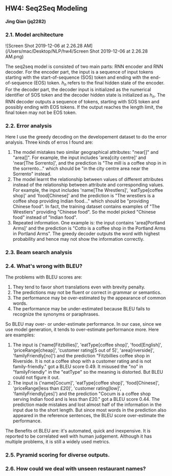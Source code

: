 ## HW4: Seq2Seq Modeling

#### Jing Qian (jq2282)

### 2.1. Model architecture

![Screen Shot 2019-12-06 at 2.26.28 AM](/Users/mac/Desktop/NLP/hw4/Screen Shot 2019-12-06 at 2.26.28 AM.png)

The seq2seq model is consisted of two main parts: RNN encoder and RNN decoder. For the encoder part, the input is a sequence of input tokens starting with the start-of-sequence (SOS) token and ending with the end-of-sequence (EOS) token. $h_n$ refers to the final hidden state of the encoder. For the decoder part, the decoder input is initialized as the numerical identifier of SOS token and the decoder hidden state is initialized as $h_n$. The RNN decoder outputs a sequence of tokens, starting with SOS token and possibly ending with EOS tokens. If the output reaches the length limit, the final token may not be EOS token.



### 2.2. Error analysis

Here I use the greedy decoding on the developement dataset to do the error analysis. Three kinds of erros I found are:

1. The model mistakes two similar geographical attributes: "near[]" and "area[]". For example, the input includes 'area[city centre]' and 'near[The Sorrento]', and the prediction is "The mill is a coffee shop in in the sorrento..." which should be "in the city centre area near the Sorrento" instead.
2. The model learnt the relationship between values of different attributes instead of the relationship between attribute and corresponding values. For example, the input includes 'name[The Wrestlers]', 'eatType[coffee shop]' and 'food[Chinese]' and the prediction is "The wrestlers is a coffee shop providing Indian food..." which should be "providing Chinese food". In fact, the training dataset contains examples of "The Wrestlers" providing "Chinese food". So the model picked "Chinese food" instead of "Indian food". 
3. Repeated information. One example is: the input contains 'area[Portland Arms]' and the prediction is "Cotto is a coffee shop in the Portland Arms in Portland Arms". The greedy decoder outputs the word with highest probability and hence may not show the information correctly.



### 2.3. Beam search analysis



### 2.4. What's wrong with BLEU?

The problems with BLEU scores are:

1. They tend to favor short translations even with brevity penalty.
2. The predictions may not be fluent or correct in grammar or semantics.
3. The performance may be over-estimated by the appearance of common words.
4. The performance may be under-estimated because BLEU fails to recognize the synonyms or paraphrases.

So BLEU may over- or under-estimate performance. In our case, since we use model generation, it tends to over-estimate performance more. Here are examples:

1. The input is ('name[Fitzbillies]', 'eatType[coffee shop]', 'food[English]', 'priceRange[cheap]', 'customer rating[5 out of 5]', 'area[riverside]', 'familyFriendly[no]') and the prediction "Fitzbillies coffee shop in Riverside. It is not a coffee shop with a customer rating and is not family-friendly." got a BLEU score 0.49. It misused the "no" in "familyFriendly" in the "eatType" so the meaning is distorted. But BLEU could not figure it out.
2. The input is ('name[Cocum]', 'eatType[coffee shop]', 'food[Chinese]', 'priceRange[less than £20]', 'customer rating[low]', 'familyFriendly[yes]') and the prediction "Cocum is a coffee shop serving Indian food and is less than £20." got a BLEU score 0.44. The prediction made mistakes and lost almost half of the information in the input due to the short length. But since most words in the prediction also appeared in the reference sentences, the BLEU score over-estimate the performance.

The Benefits ot BLEU are: it's automated, quick and inexpensive. It is reported to be correlated well with human judgement. Although it has multiple problems, it is still a widely used metrics.



### 2.5. Pyramid scoring for diverse outputs.



### 2.6. How could we deal with unseen restaurant names?

 